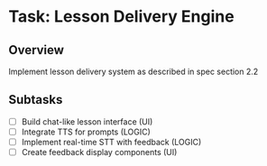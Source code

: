 # Task: Lesson Delivery Engine

## Overview
Implement lesson delivery system as described in spec section 2.2

## Subtasks
- [ ] Build chat-like lesson interface (UI)
- [ ] Integrate TTS for prompts (LOGIC)
- [ ] Implement real-time STT with feedback (LOGIC)
- [ ] Create feedback display components (UI)
